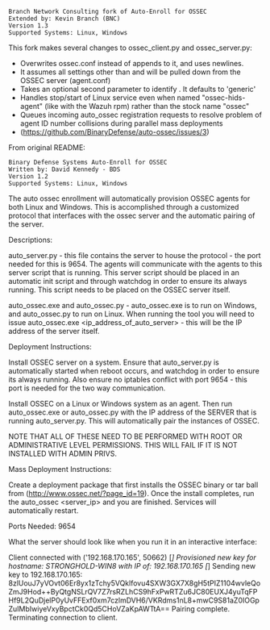 ~~~~~~~~~~~~~~~~~~~~~~~~~~~~~~~~~~~~~~~~~~~~~~~~~~~~~~~~~~
Branch Network Consulting fork of Auto-Enroll for OSSEC
Extended by: Kevin Branch (BNC)
Version 1.3
Supported Systems: Linux, Windows
~~~~~~~~~~~~~~~~~~~~~~~~~~~~~~~~~~~~~~~~~~~~~~~~~~~~~~~~~~

This fork makes several changes to ossec_client.py and ossec_server.py:

* Overwrites ossec.conf instead of appends to it, and uses newlines.  
* It assumes all settings other than <server-ip> and <config-profile> will be pulled down from the OSSEC server (agent.conf)
* Takes an optional second parameter to identify <config-profile>.  It defaults to 'generic'
* Handles stop/start of Linux service even when named "ossec-hids-agent" (like with the Wazuh rpm) rather than the stock name "ossec"
* Queues incoming auto_ossec registration requests to resolve problem of agent ID number collisions during parallel mass deployments
*   (https://github.com/BinaryDefense/auto-ossec/issues/3)


From original README:

~~~~~~~~~~~~~~~~~~~~~~~~~~~~~~~~~~~~~~~~~~~~~~~~~~~~~~~~~~
Binary Defense Systems Auto-Enroll for OSSEC
Written by: David Kennedy - BDS
Version 1.2
Supported Systems: Linux, Windows
~~~~~~~~~~~~~~~~~~~~~~~~~~~~~~~~~~~~~~~~~~~~~~~~~~~~~~~~~~

The auto ossec enrollment will automatically provision OSSEC agents for both Linux and Windows. This is accomplished through a customized protocol
that interfaces with the ossec server and the automatic pairing of the server. 


Descriptions:

auto_server.py - this file contains the server to house the protocol - the port needed for this is 9654. The agents will communicate with the agents to this server script that is running. This server script should be placed in an automatic init script and through watchdog in order to ensure its always running. This script needs to be placed on the OSSEC server itself.

auto_ossec.exe and auto_ossec.py - auto_ossec.exe is to run on Windows, and auto_ossec.py to run on Linux. When running the tool you will need to issue auto_ossec.exe <ip_address_of_auto_server> - this will be the IP address of the server itself.

Deployment Instructions:

Install OSSEC server on a system. Ensure that auto_server.py is automatically started when reboot occurs, and watchdog in order to ensure its always running. Also ensure no iptables conflict with port 9654 - this port is needed for the two way communication.

Install OSSEC on a Linux or Windows system as an agent. Then run auto_ossec.exe or auto_ossec.py with the IP address of the SERVER that is running auto_server.py. This will automatically pair the instances of OSSEC.

NOTE THAT ALL OF THESE NEED TO BE PERFORMED WITH ROOT OR ADMINISTRATIVE LEVEL PERMISSIONS. THIS WILL FAIL IF IT IS NOT INSTALLED WITH ADMIN PRIVS.

Mass Deployment Instructions:

Create a deployment package that first installs the OSSEC binary or tar ball from (http://www.ossec.net/?page_id=19). Once the install completes, run the auto_ossec <server_ip> and you are finished. Services will automatically restart.

Ports Needed: 9654



What the server should look like when you run it in an interactive interface:

Client connected with  ('192.168.170.165', 50662)
[*] Provisioned new key for hostname: STRONGHOLD-WIN8 with IP of: 192.168.170.165
[*] Sending new key to 192.168.170.165: 8zlUouJ7yVOvt06Er8yx1zTchy5VQklfovu4SXW3GX7X8gH5tPIZ1104wvleQoZmJ9Hod++ByQtgNSLrQV7Z7rsRZLhCS9hFxPwRTZu6JC80EUXJ4yuTqFPHf9L2QuDjelP0yUvFFExf0xm7czlmDVH6/VKRdms1nL8+mwC9S81aZ0IOGpZuIMbIwiyeVxyBpctCk0Qd5CHoVZaKpAWTtA==
Pairing complete. Terminating connection to client.


